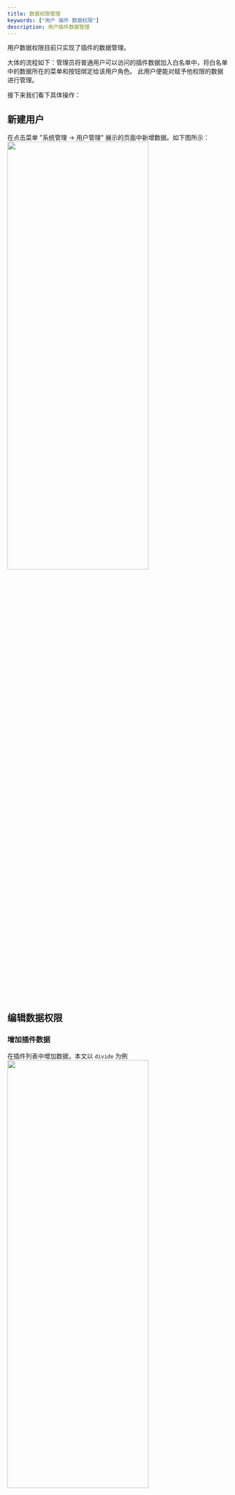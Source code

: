 ```yaml
---
title: 数据权限管理
keywords: ["用户 插件 数据权限"]
description: 用户插件数据管理
---
```


用户数据权限目前只实现了插件的数据管理。

大体的流程如下：管理员将普通用户可以访问的插件数据加入白名单中，将白名单中的数据所在的菜单和按钮绑定给该用户角色。 此用户便能对赋予他权限的数据进行管理。

接下来我们看下具体操作：
## 新建用户
在点击菜单 "系统管理 -> 用户管理" 展示的页面中新增数据。如下图所示：
<img src="/img/shenyu/basicConfig/dataPermission/create-user-cn.png" width="80%" height="50%" />

## 编辑数据权限
### 增加插件数据
在插件列表中增加数据，本文以 `divide` 为例
<img src="/img/shenyu/basicConfig/dataPermission/plugin-data-cn.png" width="80%" height="50%" />

### 增加菜单权限
给默认的角色赋予 divide 插件的权限。
<img src="/img/shenyu/basicConfig/dataPermission/role-permission-cn.png" width="80%" height="50%" />

默认的角色没有任何的菜单权限，如果赋予了用户，该用户将无法登录。将数据权限所在的菜单赋予该角色。

### 配置用户的数据权限
新增用户后，我们看到普通用户之后会有一个编辑数据权限的按钮，可以对用户进行数据权限的管理。
<img src="/img/shenyu/basicConfig/dataPermission/permission-setting.png" width="80%" height="50%" />

这里的出现列表就是当时在插件中新增的数据。

## 新用户登录
新用户登录后只能看到已经赋予权限的数据。
<img src="/img/shenyu/basicConfig/dataPermission/new-user-login-cn.png" width="80%" height="50%" />
